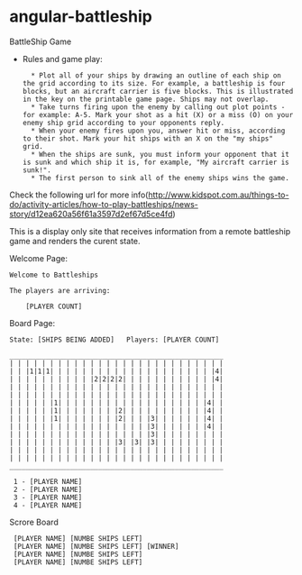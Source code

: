 # angular-battleship
BattleShip Game
- Rules and game play:
        
        * Plot all of your ships by drawing an outline of each ship on the grid according to its size. For example, a battleship is four blocks, but an aircraft carrier is five blocks. This is illustrated in the key on the printable game page. Ships may not overlap.
        * Take turns firing upon the enemy by calling out plot points - for example: A-5. Mark your shot as a hit (X) or a miss (O) on your enemy ship grid according to your opponents reply.
        * When your enemy fires upon you, answer hit or miss, according to their shot. Mark your hit ships with an X on the "my ships" grid.
        * When the ships are sunk, you must inform your opponent that it is sunk and which ship it is, for example, "My aircraft carrier is sunk!".
        * The first person to sink all of the enemy ships wins the game.
    
Check the following url for more info(http://www.kidspot.com.au/things-to-do/activity-articles/how-to-play-battleships/news-story/d12ea620a56f61a3597d2ef67d5ce4fd)


This is a display only site that receives information from a remote battleship game and
renders the curent state.

Welcome Page:

    Welcome to Battleships

    The players are arriving:

        [PLAYER COUNT]

Board Page:

    State: [SHIPS BEING ADDED]   Players: [PLAYER COUNT]

    _____________________________________________________
    | | | | | | | | | | | | | | | | | | | | | | | | | | |
    | | |1|1|1| | | | | | | | | | | | | | | | | | | | |4|
    | | | | | | | | | | |2|2|2|2| | | | | | | | | | | |4|
    | | | | | | | | | | | | | | | | | | | | | | | | | | |
    | | | | | | | | | | | | | | | | | | | | | | | | | | |
    | | | | | |1| | | | | | | | | | | | | | | | | | |4| |
    | | | | | |1| | | | | | | |2| | | | | | | | | | |4| |
    | | | | | |1| | | | | | | |2| | | |3| | | | | | |4| |
    | | | | | | | | | | | | | | | | | |3| | | | | | |4| |
    | | | | | | | | | | | | | | | | | |3| | | | | | | | |
    | | | | | | | | | | | | | |3| |3| |3| | | | | | | | |
    | | | | | | | | | | | | | | | | | | | | | | | | | | |
    | | | | | | | | | | | | | | | | | | | | | | | | | | |
    _____________________________________________________

     1 - [PLAYER NAME]
     2 - [PLAYER NAME]
     3 - [PLAYER NAME]
     4 - [PLAYER NAME]

Scrore Board

     [PLAYER NAME] [NUMBE SHIPS LEFT]
     [PLAYER NAME] [NUMBE SHIPS LEFT] [WINNER]
     [PLAYER NAME] [NUMBE SHIPS LEFT]
     [PLAYER NAME] [NUMBE SHIPS LEFT]
